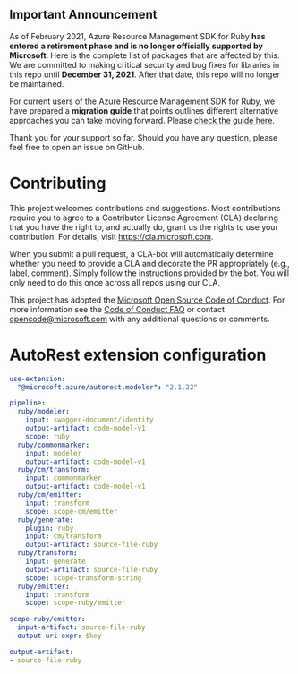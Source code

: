 ## Important Announcement

As of February 2021, Azure Resource Management SDK for Ruby **has entered a retirement phase and is no longer officially supported by Microsoft**. Here is the complete list of packages that are affected by this. We are committed to making critical security and bug fixes for libraries in this repo until **December 31, 2021**. After that date, this repo will no longer be maintained.  

For current users of the Azure Resource Management SDK for Ruby, we have prepared a **migration guide** that points outlines different alternative approaches you can take moving forward. Please [check the guide here](https://github.com/Azure/azure-sdk-for-ruby/blob/master/docs/README.md). 

Thank you for your support so far. Should you have any question, please feel free to open an issue on GitHub. 

# Contributing

This project welcomes contributions and suggestions.  Most contributions require you to agree to a
Contributor License Agreement (CLA) declaring that you have the right to, and actually do, grant us
the rights to use your contribution. For details, visit https://cla.microsoft.com.

When you submit a pull request, a CLA-bot will automatically determine whether you need to provide
a CLA and decorate the PR appropriately (e.g., label, comment). Simply follow the instructions
provided by the bot. You will only need to do this once across all repos using our CLA.

This project has adopted the [Microsoft Open Source Code of Conduct](https://opensource.microsoft.com/codeofconduct/).
For more information see the [Code of Conduct FAQ](https://opensource.microsoft.com/codeofconduct/faq/) or
contact [opencode@microsoft.com](mailto:opencode@microsoft.com) with any additional questions or comments.

# AutoRest extension configuration

``` yaml
use-extension:
  "@microsoft.azure/autorest.modeler": "2.1.22"

pipeline:
  ruby/modeler:
    input: swagger-document/identity
    output-artifact: code-model-v1
    scope: ruby
  ruby/commonmarker:
    input: modeler
    output-artifact: code-model-v1
  ruby/cm/transform:
    input: commonmarker
    output-artifact: code-model-v1
  ruby/cm/emitter:
    input: transform
    scope: scope-cm/emitter
  ruby/generate:
    plugin: ruby
    input: cm/transform
    output-artifact: source-file-ruby
  ruby/transform:
    input: generate
    output-artifact: source-file-ruby
    scope: scope-transform-string
  ruby/emitter:
    input: transform
    scope: scope-ruby/emitter

scope-ruby/emitter:
  input-artifact: source-file-ruby
  output-uri-expr: $key

output-artifact:
- source-file-ruby
```
